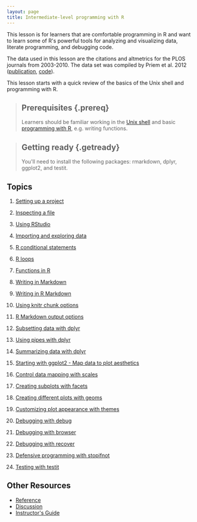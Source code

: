 ```yaml
---
layout: page
title: Intermediate-level programming with R
---
```


This lesson is for learners that are comfortable programming in R and
want to learn some of R's powerful tools for analyzing and
visualizing data, literate programming, and debugging code.

The data used in this lesson are the citations and altmetrics for the
PLOS journals from 2003-2010. The data set was compiled by Priem et
al. 2012 ([publication][priem2012], [code][priem2012code]).

[priem2012]: http://arxiv.org/abs/1203.4745
[priem2012code]: https://github.com/jasonpriem/plos_altmetrics_study

This lesson starts with a quick review of the basics of the Unix shell
and programming with R.

> ## Prerequisites {.prereq}
>
> Learners should be familiar working in the [Unix
> shell][shell-novice] and basic [programming with
> R][r-novice-inflammation], e.g. writing functions.

[shell-novice]: http://swcarpentry.github.io/shell-novice
[r-novice-inflammation]: https://swcarpentry.github.io/r-novice-inflammation/

> ## Getting ready {.getready}
>
> You'll need to install the following packages: rmarkdown, dplyr, ggplot2, and testit.

## Topics

1.  [Setting up a project](01-project-setup.html)
1.  [Inspecting a file](02-inspect-file.html)
1.  [Using RStudio](03-rstudio.html)
1.  [Importing and exploring data](04-import-data.html)
1.  [R conditional statements](05-conditionals.html)
1.  [R loops](06-loops.html)
1.  [Functions in R](07-functions.html)

1.  [Writing in Markdown](08-markdown.html)
1.  [Writing in R Markdown](09-rmarkdown.html)
1.  [Using knitr chunk options](10-knitr-chunks.html)
1.  [R Markdown output options](11-rmarkdown-output.html)

1.  [Subsetting data with dplyr](12-dplyr-subset.html)
1.  [Using pipes with dplyr](13-dplyr-chain.html)
1.  [Summarizing data with dplyr](14-dplyr-summarize.html)

1.  [Starting with ggplot2 - Map data to plot aesthetics](15-ggplot2-aes.html)
1.  [Control data mapping with scales](16-ggplot2-scales.html)
1.  [Creating subplots with facets](17-ggplot2-facets.html)
1.  [Creating different plots with geoms](18-ggplot2-geoms.html)
1.  [Customizing plot appearance with themes](19-ggplot2-themes.html)

1.  [Debugging with debug](20-debug.html)
1.  [Debugging with browser](21-browser.html)
1.  [Debugging with recover](22-recover.html)

1.  [Defensive programming with stopifnot](23-stopifnot.html)
1.  [Testing with testit](24-testit.html)

## Other Resources

*   [Reference](reference.html)
*   [Discussion](discussion.html)
*   [Instructor's Guide](instructors.html)
